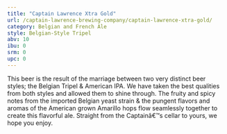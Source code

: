```yaml
---
title: "Captain Lawrence Xtra Gold"
url: /captain-lawrence-brewing-company/captain-lawrence-xtra-gold/
category: Belgian and French Ale
style: Belgian-Style Tripel
abv: 10
ibu: 0
srm: 0
upc: 0
---
```

This beer is the result of the marriage between two very distinct beer styles; the Belgian Tripel & American IPA. We have taken the best qualities from both styles and allowed them to shine through. The fruity and spicy notes from the imported Belgian yeast strain & the pungent flavors and aromas of the American grown Amarillo hops flow seamlessly together to create this flavorful ale.  Straight from the Captainâ€™s cellar to yours, we hope you enjoy.
